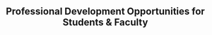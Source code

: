 <h2 style="text-align: center;">Professional Development Opportunities for Students & Faculty</h2>



